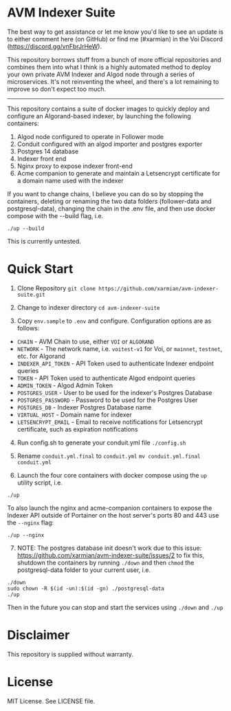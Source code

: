 # AVM Indexer Suite

The best way to get assistance or let me know you'd like to see an update is to either comment here (on GitHub) or find me (#xarmian) in the Voi Discord (https://discord.gg/vnFbrJrHeW).

This repository borrows stuff from a bunch of more official repositories and combines them into what I think is a highly automated method to deploy your own private AVM Indexer and Algod node through a series of microservices. It's not reinventing the wheel, and there's a lot remaining to improve so don't expect too much.

---

This repository contains a suite of docker images to quickly deploy and configure an Algorand-based indexer, by launching the following containers:

1. Algod node configured to operate in Follower mode
2. Conduit configured with an algod importer and postgres exporter
3. Postgres 14 database
4. Indexer front end
5. Nginx proxy to expose indexer front-end
6. Acme companion to generate and maintain a Letsencrypt certificate for a domain name used with the indexer

If you want to change chains, I believe you can do so by stopping the containers, deleting or renaming the two data folders (follower-data and postgresql-data), changing the chain in the .env file, and then use docker compose with the --build flag, i.e.

```./up --build```

This is currently untested.

# Quick Start

1. Clone Repository
```git clone https://github.com/xarmian/avm-indexer-suite.git```
>

2. Change to indexer directory
```cd avm-indexer-suite```
>

3. Copy `env.sample` to `.env` and configure. Configuration options are as follows:
- `CHAIN` - AVM Chain to use, either `VOI` or `ALGORAND`
- `NETWORK` - The network name, i.e. `voitest-v1` for Voi, or `mainnet`, `testnet`, etc. for Algorand
- `INDEXER_API_TOKEN` - API Token used to authenticate Indexer endpoint queries
- `TOKEN` - API Token used to authenticate Algod endpoint queries
- `ADMIN_TOKEN` - Algod Admin Token
- `POSTGRES_USER` - User to be used for the indexer's Postgres Database
- `POSTGRES_PASSWORD` - Password to be used for the Postgres User
- `POSTGRES_DB` - Indexer Postgres Database name
- `VIRTUAL_HOST` - Domain name for indexer
- `LETSENCRYPT_EMAIL` - Email to receive notifications for Letsencrypt certificate, such as expiration notifications
>

4. Run config.sh to generate your conduit.yml file
```./config.sh```
>

5. Rename `conduit.yml.final` to `conduit.yml`
```mv conduit.yml.final conduit.yml```
>

6. Launch the four core containers with docker compose using the `up` utility script, i.e.
```
./up
```

To also launch the nginx and acme-companion containers to expose the Indexer API outside of Portainer
on the host server's ports 80 and 443 use the `--nginx` flag:
```
./up --nginx
```

7. NOTE: The postgres database init doesn't work due to this issue: https://github.com/xarmian/avm-indexer-suite/issues/2 to fix this, shutdown the containers by running `./down` and then `chmod` the postgresql-data folder to your current user, i.e.

```
./down
sudo chown -R $(id -un):$(id -gn) ./postgresql-data
./up
```

Then in the future you can stop and start the services using `./down` and `./up`

# Disclaimer

This repository is supplied without warranty.

# License

MIT License. See LICENSE file.